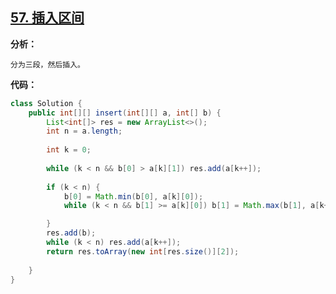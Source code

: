 ## [57. 插入区间](https://leetcode-cn.com/problems/insert-interval/)

**分析：**

```
分为三段，然后插入。
```

**代码：**

```java
class Solution {
    public int[][] insert(int[][] a, int[] b) {
        List<int[]> res = new ArrayList<>();
        int n = a.length;
        
        int k = 0; 
        
        while (k < n && b[0] > a[k][1]) res.add(a[k++]);
        
        if (k < n) {
            b[0] = Math.min(b[0], a[k][0]);
            while (k < n && b[1] >= a[k][0]) b[1] = Math.max(b[1], a[k++][1]);

        }
        res.add(b);
        while (k < n) res.add(a[k++]);
        return res.toArray(new int[res.size()][2]);
        
    }
}
```

